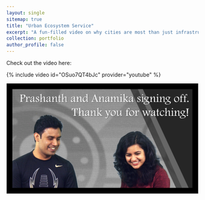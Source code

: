 ```yaml
---
layout: single
sitemap: true
title: "Urban Ecosystem Service"
excerpt: "A fun-filled video on why cities are most than just infrastructure systems. A reminder about all the benefits we derive from the Urban Ecosystem Services. <img src='/assets/images/Ecosystem.jpg'>"
collection: portfolio
author_profile: false
---
```


Check out the video here:

{% include video id="OSuo7QT4bJc" provider="youtube" %}

<img src='/assets/images/UES.png'>
